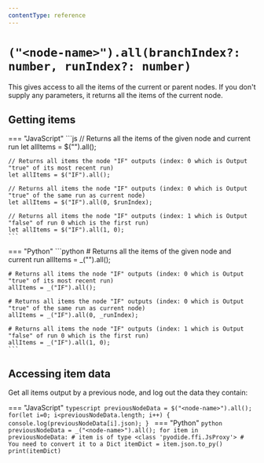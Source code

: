```yaml
---
contentType: reference
---
```


# `("<node-name>").all(branchIndex?: number, runIndex?: number)`

This gives access to all the items of the current or parent nodes. If you don't supply any parameters, it returns all the items of the current node.

## Getting items

<!-- vale Vale.Spelling = NO -->
=== "JavaScript"
	```js
	// Returns all the items of the given node and current run
	let allItems = $("<node-name>").all();

	// Returns all items the node "IF" outputs (index: 0 which is Output "true" of its most recent run)
	let allItems = $("IF").all();

	// Returns all items the node "IF" outputs (index: 0 which is Output "true" of the same run as current node)
	let allItems = $("IF").all(0, $runIndex);

	// Returns all items the node "IF" outputs (index: 1 which is Output "false" of run 0 which is the first run)
	let allItems = $("IF").all(1, 0);
	```
=== "Python"
	```python
	# Returns all the items of the given node and current run
	allItems = _("<node-name>").all();

	# Returns all items the node "IF" outputs (index: 0 which is Output "true" of its most recent run)
	allItems = _("IF").all();

	# Returns all items the node "IF" outputs (index: 0 which is Output "true" of the same run as current node)
	allItems = _("IF").all(0, _runIndex);

	# Returns all items the node "IF" outputs (index: 1 which is Output "false" of run 0 which is the first run)
	allItems = _("IF").all(1, 0);
	```
<!-- vale Vale.Spelling = YES -->

## Accessing item data

Get all items output by a previous node, and log out the data they contain:

=== "JavaScript"
	```typescript
	previousNodeData = $("<node-name>").all();
	for(let i=0; i<previousNodeData.length; i++) {
		console.log(previousNodeData[i].json);
	}
	```
=== "Python"
	```python
	previousNodeData = _("<node-name>").all();
	for item in previousNodeData:
		# item is of type <class 'pyodide.ffi.JsProxy'>
		# You need to convert it to a Dict
  		itemDict = item.json.to_py()
  		print(itemDict)
	```
